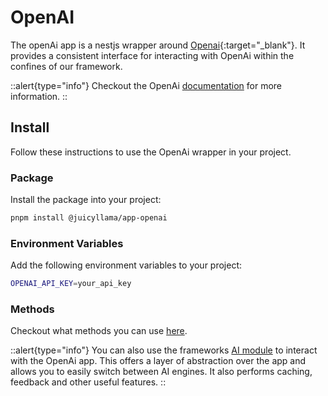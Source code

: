 # OpenAI

The openAi app is a nestjs wrapper around [Openai](https://openai.com){:target="_blank"}. It provides a consistent interface for interacting with OpenAi within the confines of our framework.

::alert{type="info"}
Checkout the OpenAi [documentation](https://platform.openai.com/docs/introduction) for more information.
::

## Install

Follow these instructions to use the OpenAi wrapper in your project.

### Package

Install the package into your project:

```bash
pnpm install @juicyllama/app-openai
```

### Environment Variables

Add the following environment variables to your project:

```bash
OPENAI_API_KEY=your_api_key
```

### Methods

Checkout what methods you can use [here](../openai/methods/README.md).

::alert{type="info"}
You can also use the frameworks [AI module](../../backend/ai/0.index.md) to interact with the OpenAi app. This offers a layer of abstraction over the app and allows you to easily switch between AI engines. It also performs caching, feedback and other useful features.
::
